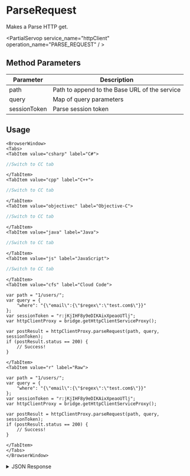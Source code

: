 # ParseRequest

Makes a Parse HTTP get.

<PartialServop service_name="httpClient" operation_name="PARSE_REQUEST" / >

## Method Parameters
Parameter | Description
--------- | -----------
path | Path to append to the Base URL of the service
query | Map of query parameters
sessionToken | Parse session token

## Usage

```mdx-code-block
<BrowserWindow>
<Tabs>
<TabItem value="csharp" label="C#">
```

```csharp
//Switch to CC tab
```

```mdx-code-block
</TabItem>
<TabItem value="cpp" label="C++">
```

```cpp
//Switch to CC tab
```

```mdx-code-block
</TabItem>
<TabItem value="objectivec" label="Objective-C">
```

```objectivec
//Switch to CC tab
```

```mdx-code-block
</TabItem>
<TabItem value="java" label="Java">
```

```java
//Switch to CC tab
```

```mdx-code-block
</TabItem>
<TabItem value="js" label="JavaScript">
```

```javascript
//Switch to CC tab
```

```mdx-code-block
</TabItem>
<TabItem value="cfs" label="Cloud Code">
```

```cfscript
var path = "1/users/";
var query = {
    "where": "{\"email\":{\"$regex\":\"test.com$\"}}"
};
var sessionToken = "r:jKjIHF8y9eDIKAixXpeaoUTlj";
var httpClientProxy = bridge.getHttpClientServiceProxy();

var postResult = httpClientProxy.parseRequest(path, query, sessionToken);
if (postResult.status == 200) {
    // Success!
}
```

```mdx-code-block
</TabItem>
<TabItem value="r" label="Raw">
```

```cfscript
var path = "1/users/";
var query = {
    "where": "{\"email\":{\"$regex\":\"test.com$\"}}"
};
var sessionToken = "r:jKjIHF8y9eDIKAixXpeaoUTlj";
var httpClientProxy = bridge.getHttpClientServiceProxy();

var postResult = httpClientProxy.parseRequest(path, query, sessionToken);
if (postResult.status == 200) {
    // Success!
}
```

```mdx-code-block
</TabItem>
</Tabs>
</BrowserWindow>
```

<details>
<summary>JSON Response</summary>

```json
{
    "status": 200,
    "data": {
        "statusCode": 200,
        "json": {
            "key": "value"
        }
    }
}
```
</details>

